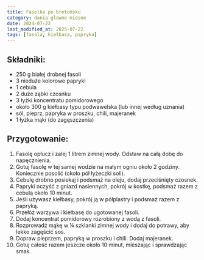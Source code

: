 ```yaml
---
title: Fasolka po bretońsku
category: dania-glowne-miesne
date: 2024-07-22
last_modified_at: 2025-07-22
tags: [fasola, kiełbasa, papryka]
---
```


## Składniki:
 - 250 g białej drobnej fasoli
 - 3 nieduże kolorowe papryki
 - 1 cebula
 - 2 duże ząbki czosnku
 - 3 łyżki koncentratu pomidorowego
 - około 300 g kiełbasy typu podwawelska (lub innej według uznania)
 - sól, pieprz, papryka w proszku, chili, majeranek
 - 1 łyżka mąki (do zagęszczenia)

## Przygotowanie:
1. Fasolę opłucz i zalej 1 litrem zimnej wody. Odstaw na całą dobę do napęcznienia.
2. Gotuj fasolę w tej samej wodzie na małym ogniu około 2 godziny. Koniecznie posolić (około pół łyżeczki soli).
3. Cebulę drobno posiekaj i podsmaż na oleju, dodaj przeciśnięty czosnek.
4. Papryki oczyść z gniazd nasiennych, pokrój w kostkę, podsmaż razem z cebulą około 10 minut.
5. Jeśli używasz kiełbasy, pokrój ją w półplastry i podsmaż razem z papryką.
6. Przełóż warzywa i kiełbasę do ugotowanej fasoli.
7. Dodaj koncentrat pomidorowy rozrobiony z wodą z fasoli.
8. Rozprowadź mąkę w ¼ szklanki zimnej wody i dodaj do potrawy, aby lekko zagęścić sos.
9. Dopraw pieprzem, papryką w proszku i chili. Dodaj majeranek.
10. Gotuj całość razem jeszcze około 10 minut, mieszając i sprawdzając smak.
